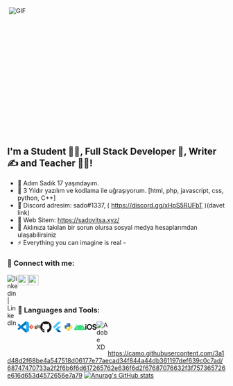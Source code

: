 <img align="right" alt="GIF" src="https://thumbs.gfycat.com/AlertAdventurousAngwantibo-max-1mb.gif" width="500" height="320" />

## I'm a Student 👨‍🎓, Full Stack Developer 🚀, Writer ✍ and Teacher 👨‍🎓!
- 🔭 Adım Sadık 17 yaşındayım.
- 🌱 3 Yıldır yazılım ve kodlama ile uğraşıyorum. [html, php, javascript, css, python, C++]
- 👯 Discord adresim: sado#1337, ( https://discord.gg/xHpS5RUFbT )(davet link)
- 🤔 Web Sitem: https://sadovitsa.xyz/
- 🥅 Aklınıza takılan bir sorun olursa sosyal medya hesaplarımdan ulaşabilirsiniz
- ⚡ Everything you can imagine is real -


### 📩 Connect with me:

[<img align="left" alt="linkedin | LinkedIn" width="24px" src="https://raw.githubusercontent.com/peterthehan/peterthehan/master/assets/linkedin.svg" />][linkedin]
[<img align="left" height="24" width="24" src="https://cdn.jsdelivr.net/npm/simple-icons@v4/icons/instagram.svg" />][instagram]
[<img align="left" height="24" width="24" src="https://cdn.jsdelivr.net/npm/simple-icons@v4/icons/gmail.svg" />][gmail]


<br />


[instagram]: https://www.instagram.com/everythingjusthurts
[linkedin]: https://www.sadovitsa.xyz/
[medium]: https://sadovitsa.xyz
[gmail]: mailto:sadovitsailetisim@gmail.com
<br />


### 🔧 Languages and Tools:

[<img align="left" alt="Visual Studio Code" width="26px" src="https://raw.githubusercontent.com/github/explore/80688e429a7d4ef2fca1e82350fe8e3517d3494d/topics/visual-studio-code/visual-studio-code.png" />][vsCode]
[<img align="left" alt="Git" width="26px" src="https://raw.githubusercontent.com/github/explore/80688e429a7d4ef2fca1e82350fe8e3517d3494d/topics/git/git.png" />][git]
[<img align="left" alt="GitHub" width="26px" src="https://raw.githubusercontent.com/github/explore/78df643247d429f6cc873026c0622819ad797942/topics/github/github.png" />][github]
[<img align="left" alt="Flutter" width="26px" src="https://raw.githubusercontent.com/github/explore/cebd63002168a05a6a642f309227eefeccd92950/topics/flutter/flutter.png" />][flutter]
[<img align="left" alt="Python" width="26px" src="https://raw.githubusercontent.com/github/explore/cebd63002168a05a6a642f309227eefeccd92950/topics/python/python.png" />][python]
[<img align="left" alt="Android" width="26px" src="https://raw.githubusercontent.com/github/explore/80688e429a7d4ef2fca1e82350fe8e3517d3494d/topics/android/android.png" />][android]
[<img align="left" alt="Ios" width="26px" src="https://raw.githubusercontent.com/github/explore/cebd63002168a05a6a642f309227eefeccd92950/topics/ios/ios.png" />][ios]
[<img align="left" alt="Adobe XD" width="26px" src="https://upload.wikimedia.org/wikipedia/commons/thumb/c/c2/Adobe_XD_CC_icon.svg/1200px-Adobe_XD_CC_icon.svg.png" />][xd]

<br />

[flutter]: https://flutter.dev/
[vsCode]: https://code.visualstudio.com/
[git]: https://git-scm.com/
[android]: https://www.android.com/
[github]: https://github.com/sadovitsa
[python]: https://www.python.org/
[ios]: https://www.apple.com/ios/ios-14/
[xd]: https://www.adobe.com/products/xd.html

<br />
<br />

https://camo.githubusercontent.com/3a1d48d2f68be4a547518d06177e77aecad34f844a44db361197def639c0c7ad/68747470733a2f2f6b6f6d617265762e636f6d2f67687076632f3f757365726e616d653d4572656e7a79
[![Anurag's GitHub stats](https://github-readme-stats.vercel.app/?username=sadovitsa)](https://github.com/anuraghazra/github-readme-stats)

 
